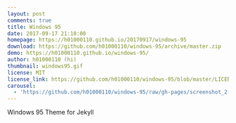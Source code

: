 ```yaml
---
layout: post
comments: true
title: Windows 95
date: 2017-09-17 21:10:00
homepage: https://h01000110.github.io/20170917/windows-95
download: https://github.com/h01000110/windows-95/archive/master.zip
demo: https://h01000110.github.io/windows-95/
author: h01000110 (hi)
thumbnail: windows95.gif
license: MIT
license_link: https://github.com/h01000110/windows-95/blob/master/LICENSE
carousel:
  - 'https://github.com/h01000110/windows-95/raw/gh-pages/screenshot_2.png'
---
```


Windows 95 Theme for Jekyll
